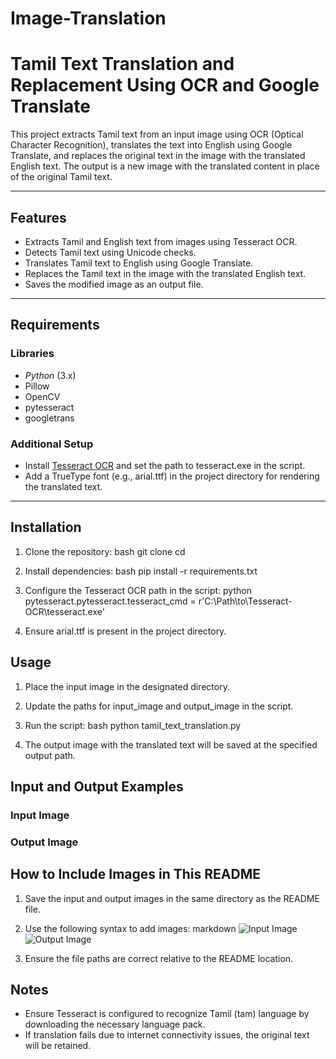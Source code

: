 # Image-Translation

# Tamil Text Translation and Replacement Using OCR and Google Translate

This project extracts Tamil text from an input image using OCR (Optical Character Recognition), translates the text into English using Google Translate, and replaces the original text in the image with the translated English text. The output is a new image with the translated content in place of the original Tamil text.

---

## Features

- Extracts Tamil and English text from images using Tesseract OCR.
- Detects Tamil text using Unicode checks.
- Translates Tamil text to English using Google Translate.
- Replaces the Tamil text in the image with the translated English text.
- Saves the modified image as an output file.

---

## Requirements

### Libraries

- *Python* (3.x)
- Pillow
- OpenCV
- pytesseract
- googletrans

### Additional Setup

- Install [Tesseract OCR](https://github.com/tesseract-ocr/tesseract) and set the path to tesseract.exe in the script.
- Add a TrueType font (e.g., arial.ttf) in the project directory for rendering the translated text.

---

## Installation

1. Clone the repository:
   bash
   git clone <repository-link>
   cd <project-folder>
   

2. Install dependencies:
   bash
   pip install -r requirements.txt
   

3. Configure the Tesseract OCR path in the script:
   python
   pytesseract.pytesseract.tesseract_cmd = r'C:\Path\to\Tesseract-OCR\tesseract.exe'
   

4. Ensure arial.ttf is present in the project directory.

## Usage

1. Place the input image in the designated directory.
2. Update the paths for input_image and output_image in the script.
3. Run the script:
   bash
   python tamil_text_translation.py
   

4. The output image with the translated text will be saved at the specified output path.

## Input and Output Examples

### Input Image

### Output Image

## How to Include Images in This README

1. Save the input and output images in the same directory as the README file.
2. Use the following syntax to add images:
   markdown
   ![Input Image](input_image.jpg)
   ![Output Image](output_image.jpg)
   

3. Ensure the file paths are correct relative to the README location.

## Notes

- Ensure Tesseract is configured to recognize Tamil (tam) language by downloading the necessary language pack.
- If translation fails due to internet connectivity issues, the original text will be retained.
